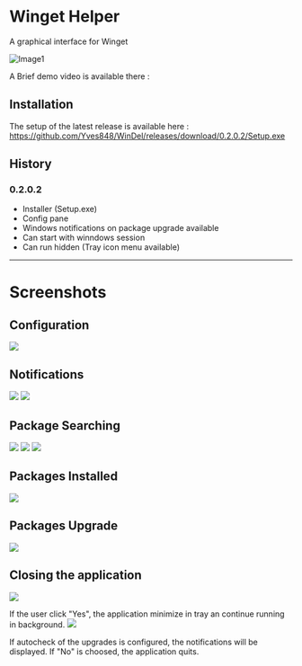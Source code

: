 # Winget Helper

A graphical interface for Winget

![Image1](Images/img1.png)

A Brief demo video is available there : 

## Installation
The setup of the latest release is available here : https://github.com/Yves848/WinDel/releases/download/0.2.0.2/Setup.exe

## History

### 0.2.0.2
  - Installer (Setup.exe)
  - Config pane
  - Windows notifications on package upgrade available
  - Can start with winndows session
  - Can run hidden (Tray icon menu available)

***
# Screenshots

## Configuration
![](Images/img2.png)
## Notifications
![](Images/img3.png)
![](Images/img4.png)

## Package Searching

![](Images/img5.png)
![](Images/img6.png)
![](Images/img7.png)

## Packages Installed
![](Images/img8.png)

## Packages Upgrade
![](Images/img9.png)

## Closing the application
![](Images/img10.png)

If the user click "Yes", the application minimize in tray an continue running in background. 
![](Images/img11.png)

 If autocheck of the upgrades is configured, the notifications will be displayed.
If "No" is choosed, the application quits.


